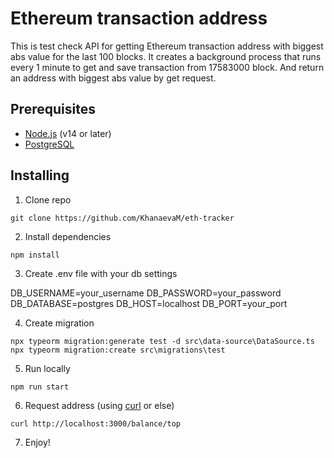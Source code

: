 # Ethereum transaction address

This is test check API for getting Ethereum transaction address with biggest abs value for the last 100 blocks. It creates a background process that runs every 1 minute to get and save transaction from 17583000 block. And return an address with biggest abs value by get request.

## Prerequisites

- [Node.js](https://nodejs.org/) (v14 or later)
- [PostgreSQL](https://www.postgresql.org/download/)

## Installing

1. Сlone repo

```
git clone https://github.com/KhanaevaM/eth-tracker
```

2. Install dependencies

```
npm install
```

3. Create .env file with your db settings

DB_USERNAME=your_username
DB_PASSWORD=your_password
DB_DATABASE=postgres
DB_HOST=localhost
DB_PORT=your_port

4. Create migration

```
npx typeorm migration:generate test -d src\data-source\DataSource.ts
npx typeorm migration:create src\migrations\test
```

5. Run locally

```
npm run start
```

6. Request address (using [curl](https://curl.se/) or else)

```
curl http://localhost:3000/balance/top
```

7. Enjoy!
